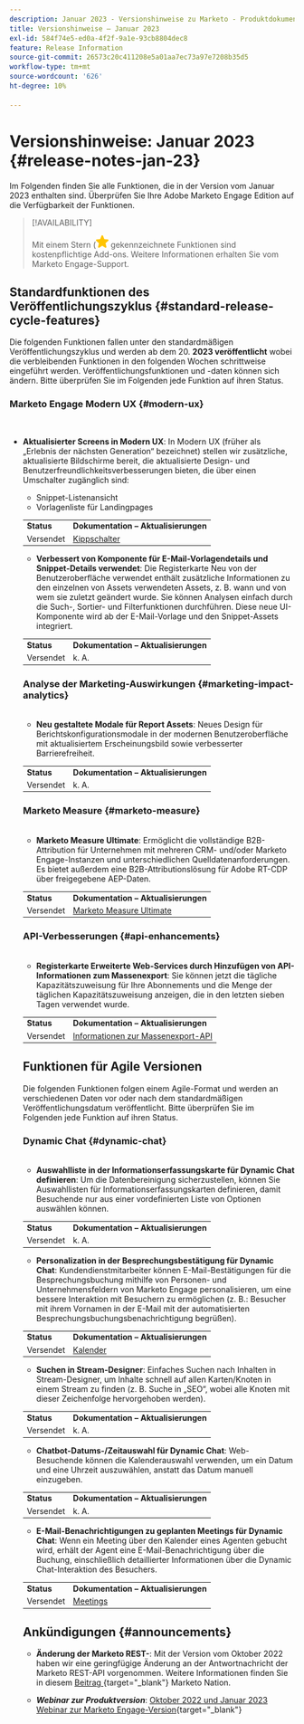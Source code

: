 ```yaml
---
description: Januar 2023 - Versionshinweise zu Marketo - Produktdokumentation
title: Versionshinweise – Januar 2023
exl-id: 584f74e5-ed0a-4f2f-9a1e-93cb8804dec8
feature: Release Information
source-git-commit: 26573c20c411208e5a01aa7ec73a97e7208b35d5
workflow-type: tm+mt
source-wordcount: '626'
ht-degree: 10%

---
```


# Versionshinweise: Januar 2023 {#release-notes-jan-23}

Im Folgenden finden Sie alle Funktionen, die in der Version vom Januar 2023 enthalten sind. Überprüfen Sie Ihre Adobe Marketo Engage Edition auf die Verfügbarkeit der Funktionen.

>[!AVAILABILITY]
>
>Mit einem Stern (![star](assets/yellow-star.png) gekennzeichnete Funktionen sind kostenpflichtige Add-ons. Weitere Informationen erhalten Sie vom Marketo Engage-Support.

## Standardfunktionen des Veröffentlichungszyklus {#standard-release-cycle-features}

Die folgenden Funktionen fallen unter den standardmäßigen Veröffentlichungszyklus und werden ab dem 20. **2023 veröffentlicht** wobei die verbleibenden Funktionen in den folgenden Wochen schrittweise eingeführt werden. Veröffentlichungsfunktionen und -daten können sich ändern. Bitte überprüfen Sie im Folgenden jede Funktion auf ihren Status.

### Marketo Engage Modern UX {#modern-ux}

</br>

* **Aktualisierter Screens in Modern UX**: In Modern UX (früher als „Erlebnis der nächsten Generation“ bezeichnet) stellen wir zusätzliche, aktualisierte Bildschirme bereit, die aktualisierte Design- und Benutzerfreundlichkeitsverbesserungen bieten, die über einen Umschalter zugänglich sind:

   * Snippet-Listenansicht
   * Vorlagenliste für Landingpages

  <table>
  <tr>
   <td><b>Status</b></td>
   <td><b>Dokumentation – Aktualisierungen</b></td>
  </tr>
  <tr>
   <td>Versendet</td>
   <td><a href="/help/marketo/product-docs/marketo-engage-modern-ux/toggle-switch.md">Kippschalter</a></td>
  </tr>
  </tbody>
</table>

* **Verbessert von Komponente für E-Mail-Vorlagendetails und Snippet-Details verwendet**: Die Registerkarte Neu von der Benutzeroberfläche verwendet enthält zusätzliche Informationen zu den einzelnen von Assets verwendeten Assets, z. B. wann und von wem sie zuletzt geändert wurde. Sie können Analysen einfach durch die Such-, Sortier- und Filterfunktionen durchführen. Diese neue UI-Komponente wird ab der E-Mail-Vorlage und den Snippet-Assets integriert.

<table>
  <tr>
   <td><b>Status</b></td>
   <td><b>Dokumentation – Aktualisierungen</b></td>
  </tr>
  <tr>
   <td>Versendet</td>
   <td>k. A.</td>
  </tr>
  </tbody>
</table>

### Analyse der Marketing-Auswirkungen {#marketing-impact-analytics}

</br>

* **Neu gestaltete Modale für Report Assets**: Neues Design für Berichtskonfigurationsmodale in der modernen Benutzeroberfläche mit aktualisiertem Erscheinungsbild sowie verbesserter Barrierefreiheit.

<table>
  <tr>
   <td><b>Status</b></td>
   <td><b>Dokumentation – Aktualisierungen</b></td>
  </tr>
  <tr>
   <td>Versendet</td>
   <td>k. A.</td>
  </tr>
  </tbody>
</table>

### Marketo Measure {#marketo-measure}

</br>

* **Marketo Measure Ultimate**: Ermöglicht die vollständige B2B-Attribution für Unternehmen mit mehreren CRM- und/oder Marketo Engage-Instanzen und unterschiedlichen Quelldatenanforderungen. Es bietet außerdem eine B2B-Attributionslösung für Adobe RT-CDP über freigegebene AEP-Daten.

<table>
  <tr>
   <td><b>Status</b></td>
   <td><b>Dokumentation – Aktualisierungen</b></td>
  </tr>
  <tr>
   <td>Versendet</td>
   <td><a href="https://experienceleague.adobe.com/docs/experience-platform/destinations/catalog/adobe/marketo-measure-ultimate.html">Marketo Measure Ultimate</a></td>
  </tr>
  </tbody>
</table>

### API-Verbesserungen {#api-enhancements}

</br>

* **Registerkarte Erweiterte Web-Services durch Hinzufügen von API-Informationen zum Massenexport**: Sie können jetzt die tägliche Kapazitätszuweisung für Ihre Abonnements und die Menge der täglichen Kapazitätszuweisung anzeigen, die in den letzten sieben Tagen verwendet wurde.

<table>
  <tr>
   <td><b>Status</b></td>
   <td><b>Dokumentation – Aktualisierungen</b></td>
  </tr>
  <tr>
   <td>Versendet</td>
   <td><a href="/help/marketo/product-docs/administration/settings/bulk-export-api-information.md">Informationen zur Massenexport-API</a></td>
  </tr>
  </tbody>
</table>

## Funktionen für Agile Versionen

Die folgenden Funktionen folgen einem Agile-Format und werden an verschiedenen Daten vor oder nach dem standardmäßigen Veröffentlichungsdatum veröffentlicht. Bitte überprüfen Sie im Folgenden jede Funktion auf ihren Status.

### Dynamic Chat {#dynamic-chat}

</br>

* **Auswahlliste in der Informationserfassungskarte für Dynamic Chat definieren**: Um die Datenbereinigung sicherzustellen, können Sie Auswahllisten für Informationserfassungskarten definieren, damit Besuchende nur aus einer vordefinierten Liste von Optionen auswählen können.

<table>
  <tr>
   <td><b>Status</b></td>
   <td><b>Dokumentation – Aktualisierungen</b></td>
  </tr>
  <tr>
   <td>Versendet</td>
   <td>k. A.</td>
  </tr>
  </tbody>
</table>

* **Personalization in der Besprechungsbestätigung für Dynamic Chat**: Kundendienstmitarbeiter können E-Mail-Bestätigungen für die Besprechungsbuchung mithilfe von Personen- und Unternehmensfeldern von Marketo Engage personalisieren, um eine bessere Interaktion mit Besuchern zu ermöglichen (z. B.: Besucher mit ihrem Vornamen in der E-Mail mit der automatisierten Besprechungsbuchungsbenachrichtigung begrüßen).

<table>
  <tr>
   <td><b>Status</b></td>
   <td><b>Dokumentation – Aktualisierungen</b></td>
  </tr>
  <tr>
   <td>Versendet</td>
   <td><a href="/help/marketo/product-docs/demand-generation/dynamic-chat/setup-and-configuration/agent-settings.md">Kalender</a></td>
  </tr>
  </tbody>
</table>

* **Suchen in Stream-Designer**: Einfaches Suchen nach Inhalten in Stream-Designer, um Inhalte schnell auf allen Karten/Knoten in einem Stream zu finden (z. B. Suche in „SEO“, wobei alle Knoten mit dieser Zeichenfolge hervorgehoben werden).

<table>
  <tr>
   <td><b>Status</b></td>
   <td><b>Dokumentation – Aktualisierungen</b></td>
  </tr>
  <tr>
   <td>Versendet</td>
   <td>k. A.</td>
  </tr>
  </tbody>
</table>

* **Chatbot-Datums-/Zeitauswahl für Dynamic Chat**: Web-Besuchende können die Kalenderauswahl verwenden, um ein Datum und eine Uhrzeit auszuwählen, anstatt das Datum manuell einzugeben.

<table>
  <tr>
   <td><b>Status</b></td>
   <td><b>Dokumentation – Aktualisierungen</b></td>
  </tr>
  <tr>
   <td>Versendet</td>
   <td>k. A.</td>
  </tr>
  </tbody>
</table>

* **E-Mail-Benachrichtigungen zu geplanten Meetings für Dynamic Chat**: Wenn ein Meeting über den Kalender eines Agenten gebucht wird, erhält der Agent eine E-Mail-Benachrichtigung über die Buchung, einschließlich detaillierter Informationen über die Dynamic Chat-Interaktion des Besuchers.

<table>
  <tr>
   <td><b>Status</b></td>
   <td><b>Dokumentation – Aktualisierungen</b></td>
  </tr>
  <tr>
   <td>Versendet</td>
   <td><a href="/help/marketo/product-docs/demand-generation/dynamic-chat/meeting-list.md">Meetings</a></td>
  </tr>
  </tbody>
</table>

## Ankündigungen {#announcements}

* **Änderung der Marketo REST-**: Mit der Version vom Oktober 2022 haben wir eine geringfügige Änderung an der Antwortnachricht der Marketo REST-API vorgenommen. Weitere Informationen finden Sie in diesem [Beitrag ](https://nation.marketo.com/t5/product-documents/upcoming-change-to-marketo-rest-api/ta-p/331698){target="_blank"} Marketo Nation.

* **_Webinar zur Produktversion_**: [Oktober 2022 und Januar 2023 Webinar zur Marketo Engage-Version](https://engage.marketo.com/2023_January_Release_Webinar_OnDemandPage.html){target="_blank"}
